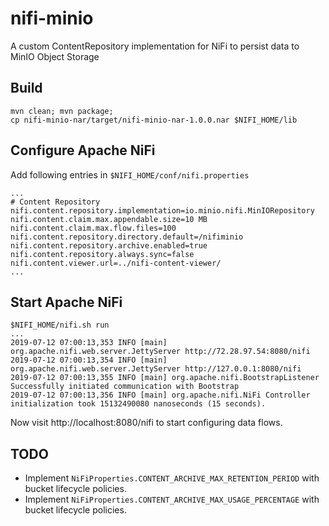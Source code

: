 # nifi-minio
A custom ContentRepository implementation for NiFi to persist data to MinIO Object Storage

## Build
```
mvn clean; mvn package;
cp nifi-minio-nar/target/nifi-minio-nar-1.0.0.nar $NIFI_HOME/lib
```

## Configure Apache NiFi
Add following entries in `$NIFI_HOME/conf/nifi.properties`

```
...
# Content Repository
nifi.content.repository.implementation=io.minio.nifi.MinIORepository
nifi.content.claim.max.appendable.size=10 MB
nifi.content.claim.max.flow.files=100
nifi.content.repository.directory.default=/nifiminio
nifi.content.repository.archive.enabled=true
nifi.content.repository.always.sync=false
nifi.content.viewer.url=../nifi-content-viewer/
...
```

## Start Apache NiFi
```
$NIFI_HOME/nifi.sh run
...
2019-07-12 07:00:13,353 INFO [main] org.apache.nifi.web.server.JettyServer http://72.28.97.54:8080/nifi
2019-07-12 07:00:13,354 INFO [main] org.apache.nifi.web.server.JettyServer http://127.0.0.1:8080/nifi
2019-07-12 07:00:13,355 INFO [main] org.apache.nifi.BootstrapListener Successfully initiated communication with Bootstrap
2019-07-12 07:00:13,356 INFO [main] org.apache.nifi.NiFi Controller initialization took 15132490080 nanoseconds (15 seconds).
```

Now visit http://localhost:8080/nifi to start configuring data flows.

## TODO
- Implement `NiFiProperties.CONTENT_ARCHIVE_MAX_RETENTION_PERIOD` with bucket lifecycle policies.
- Implement `NiFiProperties.CONTENT_ARCHIVE_MAX_USAGE_PERCENTAGE` with bucket lifecycle policies.
